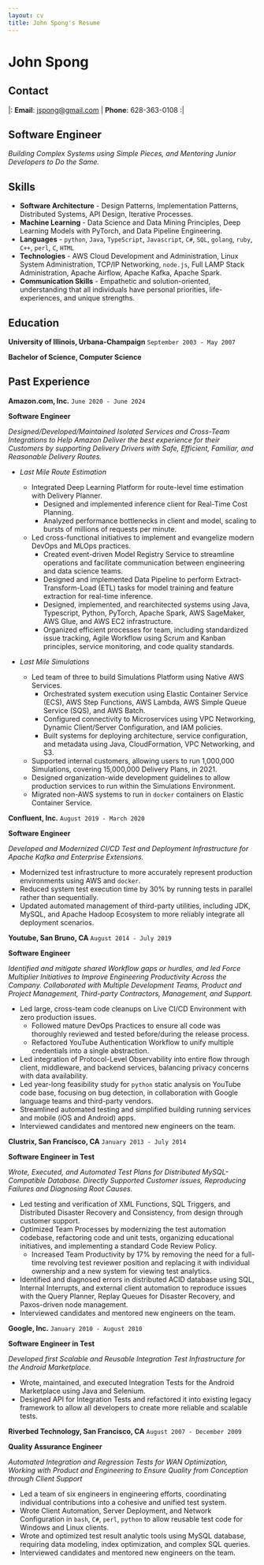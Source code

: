 ```yaml
---
layout: cv
title: John Spong's Resume
---
```


<!---
Using the wonderful layout from https://github.com/elipapa/markdown-cv/
-->

# John Spong


## Contact 

|: **Email**: [jspong@gmail.com](mailto:jspong@gmail.com) | **Phone**: 628-363-0108 :|

## Software Engineer

_Building Complex Systems using Simple Pieces, and Mentoring Junior Developers to Do the Same._

## Skills

* **Software Architecture** - Design Patterns, Implementation Patterns, Distributed Systems, API Design, Iterative Processes.
* **Machine Learning** - Data Science and Data Mining Principles, Deep Learning Models with PyTorch, and Data Pipeline Engineering.
* **Languages** - `python`, `Java`, `TypeScript`, `Javascript`, `C#`, `SQL`, `golang`, `ruby`, `C++`, `perl`, `C`, `HTML`
* **Technologies** - AWS Cloud Development and Administration, Linux System Administration, TCP/IP Networking, `node.js`, Full LAMP Stack Administration, Apache Airflow, Apache Kafka, Apache Spark.
* **Communication Skills** - Empathetic and solution-oriented, understanding that all individuals have personal priorities, life-experiences, and unique strengths.

## Education

__University of Illinois, Urbana-Champaign__
`September 2003 - May 2007`

**Bachelor of Science, Computer Science**

## Past Experience

__Amazon.com, Inc.__
`June 2020 - June 2024`

**Software Engineer**

_Designed/Developed/Maintained Isolated Services and Cross-Team Integrations to Help Amazon Deliver the best experience for their Customers by supporting Delivery Drivers with Safe, Efficient, Familiar, and Reasonable Delivery Routes._

- *Last Mile Route Estimation*
  - Integrated Deep Learning Platform for route-level time estimation with Delivery Planner.
    - Designed and implemented inference client for Real-Time Cost Planning.
    - Analyzed performance bottlenecks in client and model, scaling to bursts of millions of requests per minute.
  - Led cross-functional initiatives to implement and evangelize modern DevOps and MLOps practices.
    - Created event-driven Model Registry Service to streamline operations and facilitate communication between engineering and data science teams.
    - Designed and implemented Data Pipeline to perform Extract-Transform-Load (ETL) tasks for model training and feature extraction for real-time inference.
    - Designed, implemented, and rearchitected systems using Java, Typescript, Python, PyTorch, Apache Spark, AWS SageMaker, AWS Glue, and AWS EC2 infrastructure.
    - Organized efficient processes for team, including standardized issue tracking, Agile Workflow using Scrum and Kanban principles, service monitoring, and code quality standards.

- *Last Mile Simulations*
  - Led team of three to build Simulations Platform using Native AWS Services.
    - Orchestrated system execution using Elastic Container Service (ECS), AWS Step Functions, AWS Lambda, AWS Simple Queue Service (SQS), and AWS Batch.
    - Configured connectivity to Microservices using VPC Networking, Dynamic Client/Server Configuration, and IAM policies.
    - Built systems for deploying architecture, service configuration, and metadata using Java, CloudFormation, VPC Networking, and S3.
  - Supported internal customers, allowing users to run 1,000,000 Simulations, covering 15,000,000 Delivery Plans, in 2021.
  - Designed organization-wide development guidelines to allow production services to run within the Simulations Environment.
  - Migrated non-AWS systems to run in `docker` containers on Elastic Container Service.

__Confluent, Inc.__
`August 2019 - March 2020`

**Software Engineer**

_Developed and Modernized CI/CD Test and Deployment Infrastructure for Apache Kafka and Enterprise Extensions._

* Modernized test infrastructure to more accurately represent production environments using AWS and `docker`.
* Reduced system test execution time by 30% by running tests in parallel rather than sequentially.
* Updated automated management of third-party utilities, including JDK, MySQL, and Apache Hadoop Ecosystem to more reliably integrate all deployment scenarios.

__Youtube, San Bruno, CA__
`August 2014 - July 2019`

**Software Engineer**

_Identified and mitigate shared Workflow gaps or hurdles, and led Force Multiplier Initiatives to Improve Engineering Productivity Across the Company. Collaborated with Multiple Development Teams, Product and Project Management, Third-party Contractors, Management, and Support._

* Led large, cross-team code cleanups on Live CI/CD Environment with zero production issues.
    * Followed mature DevOps Practices to ensure all code was thoroughly reviewed and tested before/during
      the release process.
    * Refactored YouTube Authentication Workflow to unify multiple credentials into a single abstraction.
* Led integration of Protocol-Level Observability into entire flow through client, middleware, and backend services, balancing privacy concerns with data availability.
* Led year-long feasibility study for `python` static analysis on YouTube code base, focusing on bug detection, in collaboration with Google language teams and third-party vendors.
* Streamlined automated testing and simplified building running services and mobile (iOS and Android) apps.
* Interviewed candidates and mentored new engineers on the team.

__Clustrix, San Francisco, CA__
`January 2013 - July 2014`

**Software Engineer in Test**

_Wrote, Executed, and Automated Test Plans for Distributed MySQL-Compatible Database. Directly Supported Customer issues, Reproducing Failures and Diagnosing Root Causes._

* Led testing and verification of XML Functions, SQL Triggers, and
  Distributed Disaster Recovery and Consistency, from design through customer support.
* Optimized Team Processes by modernizing the test automation codebase,
  refactoring code and unit tests, organizing educational initiatives,
  and implementing a standard Code Review Policy.
    * Increased Team Productivity by 17% by removing the need for a full-time
      revolving test reviewer position and replacing it with individual ownership
      and a new system for viewing test analytics.
* Identified and diagnosed errors in distributed ACID database using SQL,
  Internal Interrupts, and external client automation to reproduce issues with the Query Planner,
  Replay Queues for Disaster Recovery, and Paxos-driven node management.
* Interviewed candidates and mentored new engineers on the team.

__Google, Inc.__
`January 2010 - August 2010`

**Software Engineer in Test**

_Developed first Scalable and Reusable Integration Test Infrastructure for the Android Marketplace._

* Wrote, maintained, and executed Integration Tests for the Android
  Marketplace using Java and Selenium.
* Designed API for Integration Tests and refactored it into existing
  legacy framework to allow all developers to create more reliable and
  scalable tests.

__Riverbed Technology, San Francisco, CA__
`August 2007 - December 2009`

**Quality Assurance Engineer**

_Automated Integration and Regression Tests for WAN Optimization, Working with Product and Engineering to Ensure Quality from Conception through Client Support_

* Led a team of six engineers in engineering efforts, coordinating individual contributions into a cohesive and unified test system.
* Wrote Client Automation, Server Deployment, and Network Configuration in `bash`, `C#`, `perl`, `python` to allow reusable test code for Windows and Linux clients.
* Wrote and optimized test result analytic tools using MySQL database, requiring data modeling, index optimization, and complex SQL queries.
* Interviewed candidates and mentored new engineers on the team.

